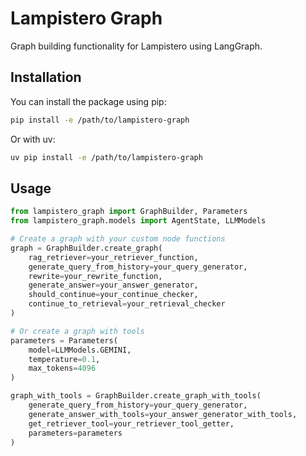 # Lampistero Graph

Graph building functionality for Lampistero using LangGraph.

## Installation

You can install the package using pip:

```bash
pip install -e /path/to/lampistero-graph
```

Or with uv:

```bash
uv pip install -e /path/to/lampistero-graph
```

## Usage

```python
from lampistero_graph import GraphBuilder, Parameters
from lampistero_graph.models import AgentState, LLMModels

# Create a graph with your custom node functions
graph = GraphBuilder.create_graph(
    rag_retriever=your_retriever_function,
    generate_query_from_history=your_query_generator,
    rewrite=your_rewrite_function,
    generate_answer=your_answer_generator,
    should_continue=your_continue_checker,
    continue_to_retrieval=your_retrieval_checker
)

# Or create a graph with tools
parameters = Parameters(
    model=LLMModels.GEMINI,
    temperature=0.1,
    max_tokens=4096
)

graph_with_tools = GraphBuilder.create_graph_with_tools(
    generate_query_from_history=your_query_generator,
    generate_answer_with_tools=your_answer_generator_with_tools,
    get_retriever_tool=your_retriever_tool_getter,
    parameters=parameters
)
```